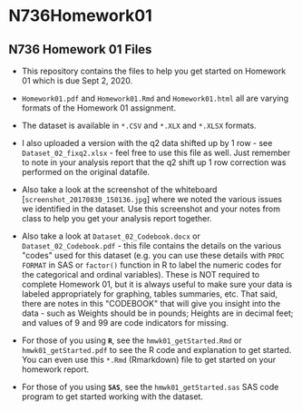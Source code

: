 # N736Homework01

## N736 Homework 01 Files

* This repository contains the files to help you get started on Homework 01 which is due Sept 2, 2020.

* `Homework01.pdf` and `Homework01.Rmd` and `Homework01.html` all are varying formats of the Homework 01 assignment.

* The dataset is available in `*.CSV` and `*.XLX` and `*.XLSX` formats.

* I also uploaded a version with the q2 data shifted up by 1 row - see `Dataset_02_fixq2.xlsx` - feel free to use this file as well. Just remember to note in your analysis report that the q2 shift up 1 row correction was performed on the original datafile.

* Also take a look at the screenshot of the whiteboard [`screenshot_20170830_150136.jpg`] where we noted the various issues we identified in the dataset. Use this screenshot and your notes from class to help you get your analysis report together.

* Also take a look at `Dataset_02_Codebook.docx` or `Dataset_02_Codebook.pdf` - this file contains the details on the various "codes" used for this dataset (e.g. you can use these details with `PROC FORMAT` in SAS or `factor()` function in R to label the numeric codes for the categorical and ordinal variables). These is NOT required to complete Homework 01, but it is always useful to make sure your data is labeled appropriately for graphing, tables summaries, etc. That said, there are notes in this "CODEBOOK" that will give you insight into the data - such as Weights should be in pounds; Heights are in decimal feet; and values of 9 and 99 are code indicators for missing.

* For those of you using **`R`**, see the `hmwk01_getStarted.Rmd` or `hmwk01_getStarted.pdf` to see the R code and explanation to get started. You can even use this `*.Rmd` (Rmarkdown) file to get started on your homework report.

* For those of you using **`SAS`**, see the `hmwk01_getStarted.sas` SAS code program to get started working with the dataset.

